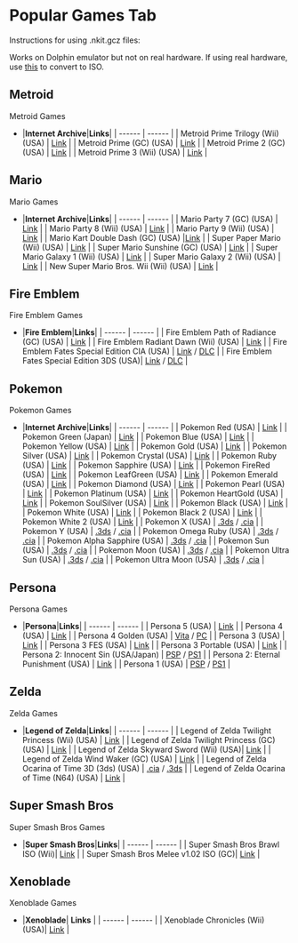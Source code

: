 # Popular Games Tab

Instructions for using .nkit.gcz files:

Works on Dolphin emulator but not on real hardware.
If using real hardware, use [this](https://archive.org/compress/NKitFullyLoaded2020429) to convert to ISO.

## Metroid<br/>

Metroid Games

- |**Internet Archive**|**Links**|
| ------ | ------ |
| Metroid Prime Trilogy (Wii) (USA) | [Link](https://archive.org/download/WiiRedumpNKitPart4/Metroid%20Prime%20Trilogy%20%28USA%29/Metroid%20Prime%20Trilogy%20%28USA%29.nkit.gcz) |
| Metroid Prime (GC) (USA) | [Link](https://archive.org/download/GCRedumpNKitPart1/Metroid%20Prime%20%28USA%29.nkit.gcz) |
| Metroid Prime 2 (GC) (USA) | [Link](https://archive.org/download/GCRedumpNKitPart1/Metroid%20Prime%202%20-%20Echoes%20%28USA%29.nkit.gcz) |
| Metroid Prime 3 (Wii) (USA) | [Link](https://archive.org/download/WiiRedumpNKitPart4/Metroid%20Prime%203%20-%20Corruption%20%28USA%29/Metroid%20Prime%203%20-%20Corruption%20%28USA%29.nkit.gcz) |



## Mario<br/>

Mario Games

- |**Internet Archive**|**Links**|
| ------ | ------ |
| Mario Party 7 (GC) (USA) | [Link](https://archive.org/download/GCRedumpNKitPart1/Mario%20Party%207%20%28USA%29%20%28Rev%201%29.nkit.gcz) |
| Mario Party 8 (Wii) (USA) | [Link](https://archive.org/download/WiiRedumpNKitPart4/Mario%20Party%208%20%28USA%29%20%28Rev%201%29/Mario%20Party%208%20%28USA%29%20%28Rev%201%29.nkit.gcz) |
| Mario Party 9 (Wii) (USA) | [Link](https://archive.org/download/WiiRedumpNKitPart4/Mario%20Party%209%20%28USA%2C%20Asia%29%20%28En%2CFr%2CEs%29/Mario%20Party%209%20%28USA%2C%20Asia%29%20%28En%2CFr%2CEs%29.nkit.gcz) |
| Mario Kart Double Dash (GC) (USA) |[Link](https://archive.org/download/GCRedumpNKitPart1/Mario%20Kart%20-%20Double%20Dash%21%21%20%28USA%29.nkit.gcz) |
| Super Paper Mario (Wii) (USA) | [Link](https://archive.org/download/WiiRedumpNKitPart7/Super%20Paper%20Mario%20%28USA%29/Super%20Paper%20Mario%20%28USA%29.nkit.gcz) |
| Super Mario Sunshine (GC) (USA) | [Link](https://archive.org/download/GCRedumpNKitPart2/Super%20Mario%20Sunshine%20%28USA%29.nkit.gcz) |
| Super Mario Galaxy 1 (Wii) (USA) | [Link](https://archive.org/download/WiiRedumpNKitPart7/Super%20Mario%20Galaxy%20%28USA%29%20%28En%2CFr%2CEs%29/Super%20Mario%20Galaxy%20%28USA%29%20%28En%2CFr%2CEs%29.nkit.gcz) |
| Super Mario Galaxy 2 (Wii) (USA) | [Link](https://archive.org/download/WiiRedumpNKitPart7/Super%20Mario%20Galaxy%202%20%28USA%29%20%28En%2CFr%2CEs%29/Super%20Mario%20Galaxy%202%20%28USA%29%20%28En%2CFr%2CEs%29.nkit.gcz) |
| New Super Mario Bros. Wii (Wii) (USA) | [Link](https://archive.org/download/WiiRedumpNKitPart5/New%20Super%20Mario%20Bros.%20Wii%20%28USA%29%20%28En%2CFr%2CEs%29%20%28Rev%201%29/New%20Super%20Mario%20Bros.%20Wii%20%28USA%29%20%28En%2CFr%2CEs%29%20%28Rev%201%29.nkit.gcz) |

## Fire Emblem<br/>

Fire Emblem Games

- |**Fire Emblem**|**Links**|
| ------ | ------ |
| Fire Emblem Path of Radiance (GC) (USA) | [Link](https://archive.org/download/GCRedumpNKitPart1/Fire%20Emblem%20-%20Path%20of%20Radiance%20%28USA%29.nkit.gcz) |
| Fire Emblem Radiant Dawn (Wii) (USA) | [Link](https://archive.org/download/WiiRedumpNKitPart3/Fire%20Emblem%20-%20Radiant%20Dawn%20%28USA%29/Fire%20Emblem%20-%20Radiant%20Dawn%20%28USA%29.nkit.gcz) |
| Fire Emblem Fates Special Edition CIA (USA) | [Link](https://drive.google.com/file/d/1cwUzoPGJUmmmMjMb4_B-apWyM-XULc05/view?usp=sharing) / [DLC](https://drive.google.com/file/d/1KzuIYhdt7WabzdEj3A6Rbktmcl54LBXE/view?usp=sharing) |
| Fire Emblem Fates Special Edition 3DS (USA)| [Link](https://archive.org/download/3ds-main-encrypted/Fire%20Emblem%20Fates%20-%20Special%20Edition%20%28USA%29.7z) / [DLC](https://drive.google.com/file/d/1KzuIYhdt7WabzdEj3A6Rbktmcl54LBXE/view?usp=sharing) |

## Pokemon<br/>

Pokemon Games

- |**Internet Archive**|**Links**|
| ------ | ------ |
| Pokemon Red (USA) | [Link](https://archive.org/download/pkmn_collection/pkmn%20collection/GB/Pokemon%20-%20Red%20Version%20%28USA%2C%20Europe%29%20%28SGB%20Enhanced%29.zip) |
| Pokemon Green (Japan) | [Link](https://archive.org/download/pkmn_collection/pkmn%20collection/GB/Pocket%20Monsters%20-%20Midori%20%28Japan%29%20%28SGB%20Enhanced%29.zip) |
| Pokemon Blue (USA) | [Link](https://archive.org/download/pkmn_collection/pkmn%20collection/GB/Pokemon%20-%20Blue%20Version%20%28USA%2C%20Europe%29%20%28SGB%20Enhanced%29.zip) |
| Pokemon Yellow (USA) | [Link](https://archive.org/download/pkmn_collection/pkmn%20collection/GB/Pokemon%20-%20Yellow%20Version%20-%20Special%20Pikachu%20Edition%20%28USA%2C%20Europe%29%20%28CGB%2BSGB%20Enhanced%29.zip) |
| Pokemon Gold (USA) | [Link](https://archive.org/download/pkmn_collection/pkmn%20collection/GBC/Pokemon%20-%20Gold%20Version%20%28USA%2C%20Europe%29%20%28SGB%20Enhanced%29%20%28GB%20Compatible%29.zip) |
| Pokemon Silver (USA) | [Link](https://archive.org/download/pkmn_collection/pkmn%20collection/GBC/Pokemon%20-%20Silver%20Version%20%28USA%2C%20Europe%29%20%28SGB%20Enhanced%29%20%28GB%20Compatible%29.zip) |
| Pokemon Crystal (USA) | [Link](https://archive.org/download/pkmn_collection/pkmn%20collection/GBC/Pokemon%20-%20Crystal%20Version%20%28USA%29.zip) |
| Pokemon Ruby (USA) | [Link](https://archive.org/download/pkmn_collection/pkmn%20collection/GBA/Pokemon%20-%20Ruby%20Version%20%28USA%29.zip) |
| Pokemon Sapphire (USA) | [Link](https://archive.org/download/pkmn_collection/pkmn%20collection/GBA/Pokemon%20-%20Sapphire%20Version%20%28USA%29.zip) |
| Pokemon FireRed (USA) | [Link](https://archive.org/download/pkmn_collection/pkmn%20collection/GBA/Pokemon%20-%20FireRed%20Version%20%28USA%29.zip) |
| Pokemon LeafGreen (USA) | [Link](https://archive.org/download/pkmn_collection/pkmn%20collection/GBA/Pokemon%20-%20LeafGreen%20Version%20%28USA%29.zip) |
| Pokemon Emerald (USA) | [Link](https://archive.org/download/pkmn_collection/pkmn%20collection/GBA/Pokemon%20-%20Emerald%20Version%20%28USA%2C%20Europe%29.zip) |
| Pokemon Diamond (USA) | [Link](https://archive.org/download/pkmn_collection/pkmn%20collection/NDS/Pokemon%20-%20Diamond%20Version%20%28USA%29%20%28Rev%205%29.zip) |
| Pokemon Pearl (USA) | [Link](https://archive.org/download/pkmn_collection/pkmn%20collection/NDS/Pokemon%20-%20Pearl%20Version%20%28USA%29%20%28Rev%205%29.zip) |
| Pokemon Platinum (USA) | [Link](https://archive.org/download/pkmn_collection/pkmn%20collection/NDS/Pokemon%20-%20Platinum%20Version%20%28USA%29.zip) |
| Pokemon HeartGold (USA) | [Link](https://archive.org/download/pkmn_collection/pkmn%20collection/NDS/Pokemon%20-%20HeartGold%20Version%20%28USA%29.zip) |
| Pokemon SoulSilver (USA) | [Link](https://archive.org/download/pkmn_collection/pkmn%20collection/NDS/Pokemon%20-%20SoulSilver%20Version%20%28USA%29.zip) |
| Pokemon Black (USA) | [Link](https://archive.org/download/pkmn_collection/pkmn%20collection/NDS/Pokemon%20-%20Black%20Version%20%28USA%2C%20Europe%29%20%28NDSi%20Enhanced%29.zip) |
| Pokemon White (USA) | [Link](https://archive.org/download/pkmn_collection/pkmn%20collection/NDS/Pokemon%20-%20White%20Version%20%28USA%2C%20Europe%29%20%28NDSi%20Enhanced%29.zip) |
| Pokemon Black 2 (USA) | [Link](https://archive.org/download/pkmn_collection/pkmn%20collection/NDS/Pokemon%20-%20Black%20Version%202%20%28USA%2C%20Europe%29%20%28NDSi%20Enhanced%29.zip) |
| Pokemon White 2 (USA) | [Link](https://archive.org/download/pkmn_collection/pkmn%20collection/NDS/Pokemon%20-%20White%20Version%202%20%28USA%2C%20Europe%29%20%28NDSi%20Enhanced%29.zip) |
| Pokemon X (USA) | [.3ds](https://archive.org/download/pkmn_collection/3DS/Pokemon%20X%20%28USA%29%20%28En%2CJa%2CFr%2CDe%2CEs%2CIt%2CKo%29%20%283DS%29.7z) / [.cia](https://archive.org/download/pkmn_collection/3DS/Pokemon%20X%20%28USA%29%20%28En%2CJa%2CFr%2CDe%2CEs%2CIt%2CKo%29%20%28CIA%29.7z) |
| Pokemon Y (USA) | [.3ds](https://archive.org/download/pkmn_collection/3DS/Pokemon%20Y%20%28USA%29%20%28En%2CJa%2CFr%2CDe%2CEs%2CIt%2CKo%29%20%283DS%29.7z) / [.cia](https://archive.org/download/pkmn_collection/3DS/Pokemon%20Y%20%28USA%29%20%28En%2CJa%2CFr%2CDe%2CEs%2CIt%2CKo%29%20%28CIA%29.7z) |
| Pokemon Omega Ruby (USA) | [.3ds](https://archive.org/download/pkmn_collection/3DS/Pokemon%20Omega%20Ruby%20%28USA%29%20%28En%2CJa%2CFr%2CDe%2CEs%2CIt%2CKo%29%20%28Rev%202%29%20%283DS%29.7z) / [.cia](https://archive.org/download/pkmn_collection/3DS/Pokemon%20Omega%20Ruby%20%28USA%29%20%28En%2CJa%2CFr%2CDe%2CEs%2CIt%2CKo%29%20%28Rev%202%29%20%28CIA%29.7z) |
| Pokemon Alpha Sapphire (USA) | [.3ds](https://archive.org/download/pkmn_collection/3DS/Pokemon%20Alpha%20Sapphire%20%28USA%29%20%28En%2CJa%2CFr%2CDe%2CEs%2CIt%2CKo%29%20%28Rev%202%29%20%283DS%29.7z) / [.cia](https://archive.org/download/pkmn_collection/3DS/Pokemon%20Alpha%20Sapphire%20%28USA%29%20%28En%2CJa%2CFr%2CDe%2CEs%2CIt%2CKo%29%20%28Rev%202%29%20%28CIA%29.7z) |
| Pokemon Sun (USA) | [.3ds](https://archive.org/download/pkmn_collection/3DS/Pokemon%20Sun%20%28USA%29%20%28En%2CJa%2CFr%2CDe%2CEs%2CIt%2CZh%2CKo%29%20%283DS%29.7z) / [.cia](https://archive.org/download/pkmn_collection/3DS/Pokemon%20Sun%20%28USA%29%20%28En%2CJa%2CFr%2CDe%2CEs%2CIt%2CZh%2CKo%29%20%28CIA%29.7z) | 
| Pokemon Moon (USA) | [.3ds](https://archive.org/download/pkmn_collection/3DS/Pokemon%20Moon%20%28USA%29%20%28En%2CJa%2CFr%2CDe%2CEs%2CIt%2CZh%2CKo%29%20%283DS%29.7z) / [.cia](https://archive.org/download/pkmn_collection/3DS/Pokemon%20Moon%20%28USA%29%20%28En%2CJa%2CFr%2CDe%2CEs%2CIt%2CZh%2CKo%29%20%28CIA%29.7z) |
| Pokemon Ultra Sun (USA) | [.3ds](https://archive.org/download/pkmn_collection/3DS/Pokemon%20Ultra%20Sun%20%28USA%29%20%28En%2CJa%2CFr%2CDe%2CEs%2CIt%2CZh%2CKo%29%20%283DS%29.7z) / [.cia](https://archive.org/download/pkmn_collection/3DS/Pokemon%20Ultra%20Sun%20%28USA%29%20%28En%2CJa%2CFr%2CDe%2CEs%2CIt%2CZh%2CKo%29%20%28CIA%29.7z) |
| Pokemon Ultra Moon (USA) | [.3ds](https://archive.org/download/pkmn_collection/3DS/Pokemon%20Ultra%20Moon%20%28USA%29%20%28En%2CJa%2CFr%2CDe%2CEs%2CIt%2CZh%2CKo%29%20%283DS%29.7z) / [.cia](https://archive.org/download/pkmn_collection/3DS/Pokemon%20Ultra%20Moon%20%28USA%29%20%28En%2CJa%2CFr%2CDe%2CEs%2CIt%2CZh%2CKo%29%20%28CIA%29.7z) |

## Persona<br/>

Persona Games

- |**Persona**|**Links**|
| ------ | ------ |
| Persona 5 (USA) | [Link](https://nopaystation.com/view/PS3/NPUB31848/HDDBOOTPERSONA05/1?version=1) |
| Persona 4 (USA) | [Link](https://archive.org/download/redumpSonyPlaystation2UsaGames2018Aug01Part2/Shin%20Megami%20Tensei%20-%20Persona%204%20%28USA%29.7z) |
| Persona 4 Golden (USA) | [Vita](https://nopaystation.com/view/PSV/PCSE00120/PERSONA4GOLDEN01/1?version=1.01) / [PC](https://drive.google.com/file/d/1dALfgu038IyOiT2rCd4iK1tfy7Q55DBO/view?usp=sharing) |
| Persona 3 (USA) | [Link](https://archive.org/download/redumpSonyPlaystation2UsaGames2018Aug01Part2/Shin%20Megami%20Tensei%20-%20Persona%203%20%28USA%29.7z) |
| Persona 3 FES (USA) | [Link](https://archive.org/download/redumpSonyPlaystation2UsaGames2018Aug01Part2/Shin%20Megami%20Tensei%20-%20Persona%203%20FES%20%28USA%29.7z) |
| Persona 3 Portable (USA) | [Link](https://archive.org/download/redump.psp.p2/Shin%20Megami%20Tensei%20-%20Persona%203%20Portable%20%28USA%29.zip) |
| Persona 2: Innocent Sin (USA/Japan) | [PSP](https://archive.org/download/redump.psp.p2/Shin%20Megami%20Tensei%20-%20Persona%202%20-%20Innocent%20Sin%20%28USA%29.zip) / [PS1](https://archive.org/download/redump.psx.p3/Persona%202%20-%20Tsumi%20-%20Innocent%20Sin%20%28Japan%29.zip) |
| Persona 2: Eternal Punishment (USA) | [Link](https://archive.org/download/redump.psx.p3/Persona%202%20-%20Eternal%20Punishment%20%28USA%29.zip) |
| Persona 1 (USA) | [PSP](https://archive.org/download/redump.psp.p2/Shin%20Megami%20Tensei%20-%20Persona%20%28USA%29.zip) / [PS1](https://archive.org/download/redump.psx.p3/Persona%20%28USA%29.zip) |

## Zelda<br/>

Zelda Games

- |**Legend of Zelda**|**Links**|
| ------ | ------ |
| Legend of Zelda Twilight Princess (Wii) (USA) | [Link](https://archive.org/download/WiiRedumpNKitPart4/Legend%20of%20Zelda%2C%20The%20-%20Twilight%20Princess%20%28USA%29/Legend%20of%20Zelda%2C%20The%20-%20Twilight%20Princess%20%28USA%29.nkit.gcz) |
| Legend of Zelda Twilight Princess (GC) (USA) | [Link](https://archive.org/download/GCRedumpNKitPart1/Legend%20of%20Zelda%2C%20The%20-%20Twilight%20Princess%20%28USA%29.nkit.gcz) |
| Legend of Zelda Skyward Sword (Wii) (USA)| [Link](https://archive.org/download/WiiRedumpNKitPart4/Legend%20of%20Zelda%2C%20The%20-%20Skyward%20Sword%20%28USA%29%20%28En%2CFr%2CEs%29/Legend%20of%20Zelda%2C%20The%20-%20Skyward%20Sword%20%28USA%29%20%28En%2CFr%2CEs%29.nkit.gcz) |
| Legend of Zelda Wind Waker (GC) (USA) | [Link](https://archive.org/download/GCRedumpNKitPart1/Legend%20of%20Zelda%2C%20The%20-%20The%20Wind%20Waker%20%28USA%29.nkit.gcz) |
| Legend of Zelda Ocarina of Time 3D (3ds) (USA) | [.cia](https://drive.google.com/file/d/1-sf2HaW4h-II0ZKK8nskSLDxT5ewgSJX/view?usp=sharing) / [.3ds](https://archive.org/download/nintendo-3ds-complete-collection/3DS0033%20-%20The%20Legend%20of%20Zelda%20Ocarina%20of%20Time%203D%20%28U%29.3ds.7z) |
| Legend of Zelda Ocarina of Time (N64) (USA) | [Link](https://archive.org/download/pkmn_collection/Legend%20of%20Zelda%2C%20The%20-%20Ocarina%20of%20Time%20%28USA%29.zip) |

## Super Smash Bros<br/>

Super Smash Bros Games

- |**Super Smash Bros**|**Links**| 
| ------ | ------ |
| Super Smash Bros Brawl ISO (Wii)| [Link](https://archive.org/download/WiiRedumpNKitPart7/Super%20Smash%20Bros.%20Brawl%20%28USA%29%20%28Rev%201%29/Super%20Smash%20Bros.%20Brawl%20%28USA%29%20%28Rev%201%29.nkit.gcz) |
| Super Smash Bros Melee v1.02 ISO (GC)| [Link](https://archive.org/download/GCRedumpNKitPart2/Super%20Smash%20Bros.%20Melee%20%28USA%29%20%28En%2CJa%29.nkit.gcz) | 

## Xenoblade<br/>

Xenoblade Games

- |**Xenoblade**| **Links** |
| ------ | ------ |
| Xenoblade Chronicles (Wii) (USA)| [Link](https://archive.org/download/WiiRedumpNKitPart8/Xenoblade%20Chronicles%20%28USA%29%20%28En%2CFr%2CEs%29/Xenoblade%20Chronicles%20%28USA%29%20%28En%2CFr%2CEs%29.nkit.gcz) |
